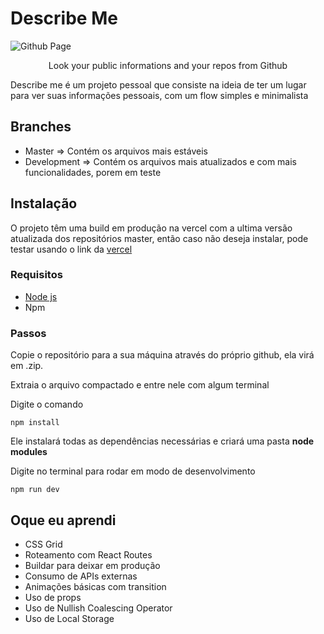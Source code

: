 # Describe Me

![Github Page](https://user-images.githubusercontent.com/77945215/209271944-fe6d1b20-3360-43cb-acac-7abdceecf260.png)

<p align='center'>Look your public informations and your repos from Github</p>

Describe me é um projeto pessoal que consiste na ideia de ter um lugar para ver suas informações pessoais, com um flow simples e minimalista

## Branches
- Master => Contém os arquivos mais estáveis
- Development => Contém os arquivos mais atualizados e com mais funcionalidades, porem em teste

## Instalação

O projeto têm uma build em produção na vercel com a ultima versão atualizada dos repositórios master, então caso não deseja instalar, pode testar usando o link da [vercel](https://describe-me-iota.vercel.app/)

### Requisitos

- [Node js](https://nodejs.org/pt-br/)
- Npm

### Passos
Copie o repositório para a sua máquina através do próprio github, ela virá em .zip.

Extraia o arquivo compactado e entre nele com algum terminal

Digite o comando

```
npm install
```

Ele instalará todas as dependências necessárias e criará uma pasta <strong>node modules</strong>

Digite no terminal para rodar em modo de desenvolvimento

```
npm run dev
```

## Oque eu aprendi
- CSS Grid
- Roteamento com React Routes
- Buildar para deixar em produção
- Consumo de APIs externas
- Animações básicas com transition
- Uso de props
- Uso de Nullish Coalescing Operator
- Uso de Local Storage
